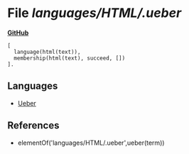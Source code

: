 # File _languages/HTML/.ueber_
**[GitHub](https://github.com/softlang/yas/blob/master/languages/HTML/.ueber)**
```
[
  language(html(text)),
  membership(html(text), succeed, [])
].
```

## Languages
* [Ueber](../languages/Ueber.md)

## References
* elementOf('languages/HTML/.ueber',ueber(term))
